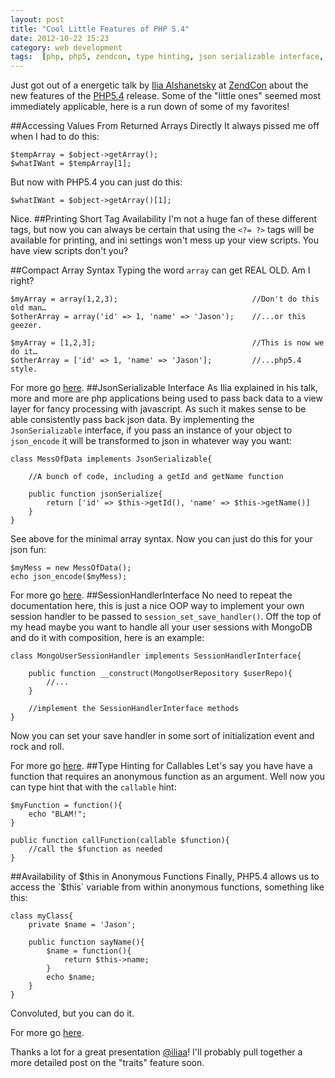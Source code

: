 ```yaml
---
layout: post
title: "Cool Little Features of PHP 5.4"
date: 2012-10-22 15:23
category: web development
tags:  [php, php5, zendcon, type hinting, json serializable interface, session handler interface]
---
```

Just got out of a energetic talk by [Ilia Alshanetsky](https://twitter.com/iliaa) at [ZendCon](http://zendcon.com/) about the new features of the [PHP5.4](http://php.net/releases/5_4_0.php) release. Some of the "little ones" seemed most immediately applicable, here is a run down of some of my favorites!

##Accessing Values From Returned Arrays Directly
It always pissed me off when I had to do this:

    $tempArray = $object->getArray();
    $whatIWant = $tempArray[1];

But now with PHP5.4 you can just do this:

    $whatIWant = $object->getArray()[1];

Nice.
##Printing Short Tag Availability
I'm not a huge fan of these different tags, but now you can always be certain that using the `<?= ?>` tags will be available for printing, and ini settings won't mess up your view scripts. You have view scripts don't you?

##Compact Array Syntax
Typing the word `array` can get REAL OLD. Am I right?

    $myArray = array(1,2,3);                              //Don't do this old man…
    $otherArray = array('id' => 1, 'name' => 'Jason');    //...or this geezer.

    $myArray = [1,2,3];                                   //This is now we do it…
    $otherArray = ['id' => 1, 'name' => 'Jason'];         //...php5.4 style.

For more go [here](http://docs.php.net/manual/en/language.types.array.php).
##JsonSerializable Interface
As Ilia explained in his talk, more and more are php applications being used to pass back data to a view layer for fancy processing with javascript. As such it makes sense to be able consistently pass back json data. By implementing the `JsonSerializable` interface, if you pass an instance of your object to `json_encode` it will be transformed to json in whatever way you want:

    class MessOfData implements JsonSerializable{

        //A bunch of code, including a getId and getName function

        public function jsonSerialize{
            return ['id' => $this->getId(), 'name' => $this->getName()]
        }
    }

See above for the minimal array syntax. Now you can just do this for your json fun:

    $myMess = new MessOfData();
    echo json_encode($myMess);

For more go [here](http://php.net/manual/en/jsonserializable.jsonserialize.php).
##SessionHandlerInterface
No need to repeat the documentation here, this is just a nice OOP way to implement your own session handler to be passed to `session_set_save_handler()`. Off the top of my head maybe you want to handle all your user sessions with MongoDB and do it with composition, here is an example:

    class MongoUserSessionHandler implements SessionHandlerInterface{

        public function __construct(MongoUserRepository $userRepo){
            //...
        }

        //implement the SessionHandlerInterface methods
    }

Now you can set your save handler in some sort of initialization event and rock and roll.

For more go [here](http://php.net/manual/en/class.sessionhandlerinterface.php).
##Type Hinting for Callables
Let's say you have have a function that requires an anonymous function as an argument. Well now you can type hint that with the `callable` hint:

    $myFunction = function(){
        echo "BLAM!";
    }

    public function callFunction(callable $function){
        //call the $function as needed
    }

##Availability of $this in Anonymous Functions
Finally, PHP5.4 allows us to access the `$this` variable from within anonymous functions, something like this:

    class myClass{
        private $name = 'Jason';

        public function sayName(){
            $name = function(){
                return $this->name;
            }
            echo $name;
        }
    }

Convoluted, but you can do it.

For more go [here](http://php.net/manual/en/functions.anonymous.php).


Thanks a lot for a great presentation [@iliaa](https://twitter.com/iliaa)! I'll probably pull together a more detailed post on the "traits" feature soon.
